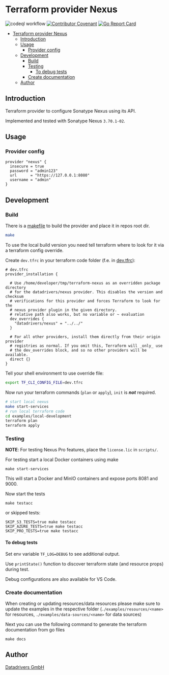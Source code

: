 # Terraform provider Nexus

![codeql workflow](https://github.com/datadrivers/terraform-provider-nexus/actions/workflows/codeql-analysis.yml/badge.svg)
[![Contributor Covenant](https://img.shields.io/badge/Contributor%20Covenant-2.1-4baaaa.svg)](CODE_OF_CONDUCT.md)
[![Go Report Card](https://goreportcard.com/badge/github.com/datadrivers/terraform-provider-nexus)](https://goreportcard.com/report/github.com/datadrivers/terraform-provider-nexus)

- [Terraform provider Nexus](#terraform-provider-nexus)
  - [Introduction](#introduction)
  - [Usage](#usage)
    - [Provider config](#provider-config)
  - [Development](#development)
    - [Build](#build)
    - [Testing](#testing)
      - [To debug tests](#to-debug-tests)
    - [Create documentation](#create-documentation)
  - [Author](#author)

## Introduction

Terraform provider to configure Sonatype Nexus using its API.

Implemented and tested with Sonatype Nexus `3.70.1-02`.

## Usage

### Provider config

```hcl
provider "nexus" {
  insecure = true
  password = "admin123"
  url      = "https://127.0.0.1:8080"
  username = "admin"
}
```

## Development

### Build

There is a [makefile](./GNUmakefile) to build the provider and place it in repos root dir.

```sh
make
```

To use the local build version you need tell terraform where to look for it via a terraform config override.

Create `dev.tfrc` in your terraform code folder (f.e. in [dev.tfrc](./examples/local-development/dev.tfrc)):

```hcl
# dev.tfrc
provider_installation {

  # Use /home/developer/tmp/terraform-nexus as an overridden package directory
  # for the datadrivers/nexus provider. This disables the version and checksum
  # verifications for this provider and forces Terraform to look for the
  # nexus provider plugin in the given directory.
  # relative path also works, but no variable or ~ evaluation
  dev_overrides {
    "datadrivers/nexus" = "../../"
  }

  # For all other providers, install them directly from their origin provider
  # registries as normal. If you omit this, Terraform will _only_ use
  # the dev_overrides block, and so no other providers will be available.
  direct {}
}
```

Tell your shell environment to use override file:

```bash
export TF_CLI_CONFIG_FILE=dev.tfrc
```

Now run your terraform commands (`plan` or `apply`), `init` is ***not*** required.

```bash
# start local nexus
make start-services
# run local terraform code
cd examples/local-development
terraform plan
terraform apply
```

### Testing

**NOTE**: For testing Nexus Pro features, place the `license.lic` in `scripts/`.

For testing start a local Docker containers using make

```shell
make start-services
```

This will start a Docker and MinIO containers and expose ports 8081 and 9000.

Now start the tests

```shell
make testacc
```

or skipped tests:

```shell
SKIP_S3_TESTS=true make testacc
SKIP_AZURE_TESTS=true make testacc
SKIP_PRO_TESTS=true make testacc
```

#### To debug tests

Set env variable `TF_LOG=DEBUG` to see additional output.

Use `printState()` function to discover terraform state (and resource props) during test.

Debug configurations are also available for VS Code.

### Create documentation

When creating or updating resources/data resources please make sure to update the examples in the respective folder (`./examples/resources/<name>` for resources, `./examples/data-sources/<name>` for data sources)

Next you can use the following command to generate the terraform documentation from go files

```shell
make docs
```

## Author

[Datadrivers GmbH](https://www.datadrivers.de)
